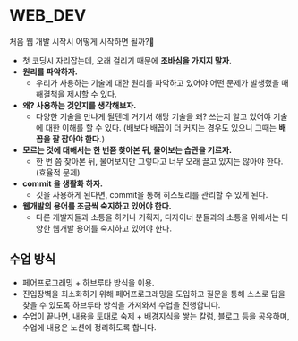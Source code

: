 # WEB_DEV

처음 웹 개발 시작시 어떻게 시작하면 될까?🧐

- 첫 코딩시 자리잡는데, 오래 걸리기 때문에 **조바심을 가지지 말자**.
- **원리를 파악하자.**
  - 우리가 사용하는 기술에 대한 원리를 파악하고 있어야 어떤 문제가 발생했을 때 해결책을 제시할 수 있다.
- **왜? 사용하는 것인지를 생각해보자.**
  - 다양한 기술을 만나게 될텐데 거기서 해당 기술을 왜? 쓰는지 알고 있어야 기술에 대한 이해를 할 수 있다. (배보다 배꼽이 더 커지는 경우도 있으니 그때는 **배꼽을 잘 잡아야 한다.**)
- **모르는 것에 대해서는 한 번쯤 찾아본 뒤, 물어보는 습관을 기르자.**
  - 한 번 쯤 찾아본 뒤, 물어보지만 그렇다고 너무 오래 끌고 있지는 않아야 한다. (효율적 문제)
- **commit 을 생활화 하자.**
  - 깃을 사용하게 된다면, commit을 통해 히스토리를 관리할 수 있게 된다.
- **웹개발의 용어를 조금씩 숙지하고 있어야 한다.**
  - 다른 개발자들과 소통을 하거나 기획자, 디자이너 분들과의 소통을 위해서는 다양한 웹개발 용어를 숙지하고 있어야 한다.

## 수업 방식

- 페어프로그래밍 + 하브루타 방식을 이용.
- 진입장벽을 최소화하기 위해 페어프로그래밍을 도입하고 질문을 통해 스스로 답을 찾을 수 있도록 하브루타 방식을 가져와서 수업을 진행합니다.
- 수업이 끝나면, 내용을 토대로 숙제 + 배경지식을 쌓는 칼럼, 블로그 등을 공유하며, 수업에 내용은 노션에 정리하도록 합니다.
